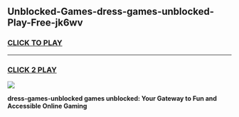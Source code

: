 
## Unblocked-Games-dress-games-unblocked-Play-Free-jk6wv
<h3>
<a href="https://premium76.site?title=dress-games-unblocked&ref=20M">CLICK TO PLAY</a></h3>
<hr>

<h3>
<a href="https://premium76.site?title=dress-games-unblocked&ref=20M">CLICK 2 PLAY</a>
  
</h3>

<a href="https://premium76.site?title=dress-games-unblocked&ref=19M"><img src="https://clearcache.store/games.png"></a>


**dress-games-unblocked games unblocked: Your Gateway to Fun and Accessible Online Gaming**
